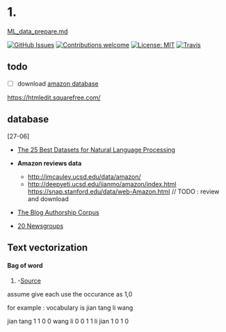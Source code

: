 # 1.

[ML_data_prepare.md](file:///c:/Local/Work/ML_Name/Note/ML_data_prepare.md)

[![GitHub Issues](https://img.shields.io/github/issues/zalandoresearch/flair.svg)](https://github.com/zalandoresearch/flair/issues)
[![Contributions welcome](https://img.shields.io/badge/contributions-welcome-brightgreen.svg)](CONTRIBUTING.md)
[![License: MIT](https://img.shields.io/badge/License-MIT-brightgreen.svg)](https://opensource.org/licenses/MIT)
[![Travis](https://img.shields.io/travis/zalandoresearch/flair.svg)](https://travis-ci.org/zalandoresearch/flair)

## todo

- [ ] download [amazon database](#database)


https://htmledit.squarefree.com/

## database

[27-06]

- [The 25 Best Datasets for Natural Language Processing](https://lionbridge.ai/datasets/the-best-25-datasets-for-natural-language-processing/)

- **Amazon reviews data**

  - http://jmcauley.ucsd.edu/data/amazon/
  - http://deepyeti.ucsd.edu/jianmo/amazon/index.html
    https://snap.stanford.edu/data/web-Amazon.html
    // TODO : review and download

- [The Blog Authorship Corpus](http://u.cs.biu.ac.il/~koppel/BlogCorpus.htm)

- [20 Newsgroups](http://qwone.com/~jason/20Newsgroups/)

## Text vectorization

#### Bag of word

1.  -[Source](https://towardsdatascience.com/your-guide-to-natural-language-processing-nlp-48ea2511f6e1)

assume give each use the occurance as 1,0

for example :
vocabulary is jian tang li wang

jian tang 1 1 0 0
wang li 0 0 1 1
li jian 1 0 1 0

  <It make sure that every s is unique>
